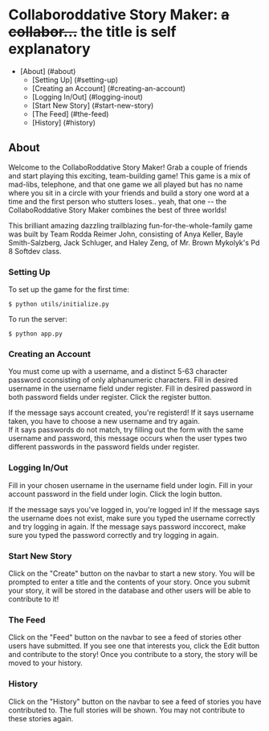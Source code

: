 Collaboroddative Story Maker: ~~a collabor...~~ the title is self explanatory 
===============================================
- [About] (#about)
  - [Setting Up] (#setting-up)
  - [Creating an Account] (#creating-an-account)
  - [Logging In/Out] (#logging-inout)
  - [Start New Story] (#start-new-story)
  - [The Feed] (#the-feed)
  - [History] (#history)

About
----------
Welcome to the CollaboRoddative Story Maker! Grab a couple of friends and start playing this exciting, team-building game! This game is a mix of mad-libs, telephone, and that one game we all played but has no name where you sit in a circle with your friends and build a story one word at a time and the first person who stutters loses.. yeah, that one -- the CollaboRoddative Story Maker combines the best of three worlds!

This brilliant amazing dazzling trailblazing fun-for-the-whole-family game was built by Team Rodda Reimer John, consisting of Anya Keller, Bayle Smith-Salzberg, Jack Schluger, and Haley Zeng, of Mr. Brown Mykolyk's Pd 8 Softdev class.

### Setting Up

To set up the game for the first time:
```
$ python utils/initialize.py
```

To run the server:
```
$ python app.py
```

### Creating an Account

You must come up with a username, and a distinct 5-63 character password cconsisting of only alphanumeric characters.  Fill in desired username in the username field under register.  Fill in desired password in both password fields under register.  Click the register button.  

If the message says account created, you're registerd!
If it says username taken, you have to choose a new username and try again.  
If it says passwords do not match, try filling out the form with the same username and password, this message occurs when the user types two different passwords in the password fields under register.

### Logging In/Out

Fill in your chosen username in the username field under login.  Fill in your account password in the field under login.  Click the login button.

If the message says you've logged in, you're logged in!
If the message says the username does not exist, make sure you typed the username correctly and try logging in again.
If the message says password inccorect, make sure you typed the password correctly and try logging in again.

### Start New Story

Click on the "Create" button on the navbar to start a new story. You will be prompted to enter a title and the contents of your story. Once you submit your story, it will be stored in the database and other users will be able to contribute to it!

### The Feed

Click on the "Feed" button on the navbar to see a feed of stories other users have submitted. If you see one that interests you, click the Edit button and contribute to the story! Once you contribute to a story, the story will be moved to your history.

### History

Click on the "History" button on the navbar to see a feed of stories you have contributed to. The full stories will be shown. You may not contribute to these stories again.

